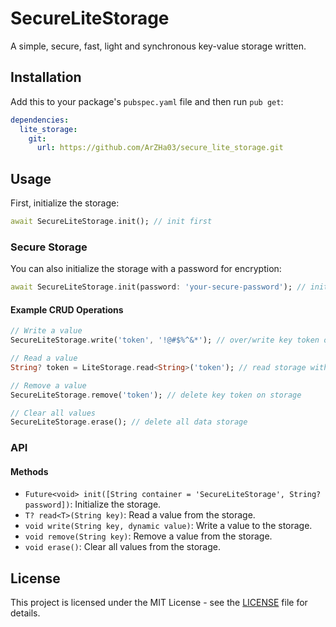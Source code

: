 # SecureLiteStorage

A simple, secure, fast, light and synchronous key-value storage written.

## Installation

Add this to your package's `pubspec.yaml` file and then run `pub get`:

```yaml
dependencies:
  lite_storage: 
    git:
      url: https://github.com/ArZHa03/secure_lite_storage.git
```

## Usage

First, initialize the storage:

```dart
await SecureLiteStorage.init(); // init first
```

### Secure Storage

You can also initialize the storage with a password for encryption:

```dart
await SecureLiteStorage.init(password: 'your-secure-password'); // init with password
```

#### Example CRUD Operations

```dart
// Write a value
SecureLiteStorage.write('token', '!@#$%^&*'); // over/write key token on storage

// Read a value
String? token = LiteStorage.read<String>('token'); // read storage with key token : "!@#$%^&*"

// Remove a value
SecureLiteStorage.remove('token'); // delete key token on storage

// Clear all values
SecureLiteStorage.erase(); // delete all data storage
```

### API

#### Methods

- `Future<void> init([String container = 'SecureLiteStorage', String? password])`: Initialize the storage.
- `T? read<T>(String key)`: Read a value from the storage.
- `void write(String key, dynamic value)`: Write a value to the storage.
- `void remove(String key)`: Remove a value from the storage.
- `void erase()`: Clear all values from the storage.

## License

This project is licensed under the MIT License - see the [LICENSE](LICENSE) file for details.
